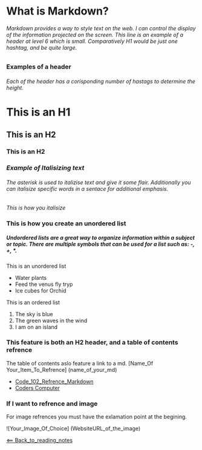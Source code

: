 # What is Markdown?
###### Markdown provides a way to style text on the web. I can control the display of the information projected on the screen. This line is an example of a header at level 6 which is small. Comparatively H1 would be just one hashtag, and be quite large.

### Examples of a header
###### Each of the header has a corisponding number of hastags to determine the height. 
# This is an H1

## This is an H2

### This is an H2


### *Example of Italisizing text*
###### The asterisk is used to italizise text and give it some flair. Additionally you can *italisize* specific words in a sentace for additional emphasis.
*This is how you italisize*

### This is how you create an unordered list
##### Undordered lists are a great way to organize information within a subject or topic. There are multiple symbols that can be used for a list such as: -, +, *. 
This is an unordered list
- Water plants
- Feed the venus fly tryp
- Ice cubes for Orchid

This is an ordered list
1. The sky is blue
2. The green waves in the wind
3. I am on an island

### This feature is both an H2 header, and a table of contents refrence
The table of contents aslo feature a link to a md.
[Name_Of Your_Item_To_Refrence] (name_of_your_md)

- [Code_102_Refrence_Markdown](class102.md)
- [Coders Computer](coderscomputer.md)

### If I want to refrence and image
For image refrences you must have the exlamation point at the begining. 

![Your_Image_Of_Choice]
(WebsiteURL_of_the_image)

[<== Back_to_reading_notes](https://jtaisey389.github.io/reading-notes/)

